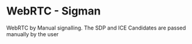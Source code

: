 # WebRTC - Sigman
WebRTC by Manual signalling. The SDP and ICE Candidates are passed manually by the user
